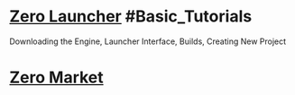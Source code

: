 
 # [Zero Launcher](https://github.com/ZilchEngine/ZilchDocs/blob/master/zero_editor_documentation/tutorials/external_zero_engine_tools/launcher.markdown) #Basic_Tutorials
Downloading the Engine, Launcher Interface, Builds, Creating New Project

 # [Zero Market](https://github.com/ZilchEngine/ZilchDocs/blob/master/zero_editor_documentation/tutorials/external_zero_engine_tools/the_market.markdown) 

 